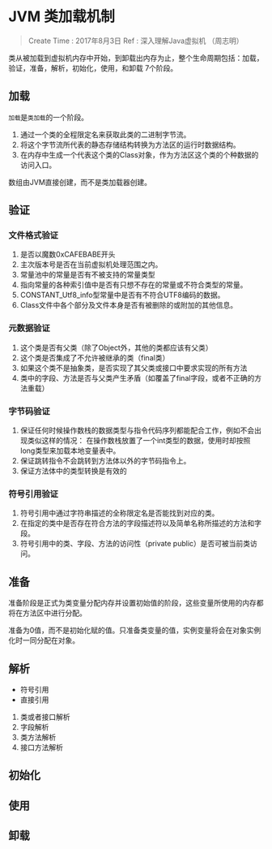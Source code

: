 
# JVM 类加载机制

> Create Time : 2017年8月3日  Ref : 深入理解Java虚拟机 （周志明）

类从被加载到虚拟机内存中开始，到卸载出内存为止，整个生命周期包括：加载，验证，准备，解析，初始化，使用，和卸载 7个阶段。

## 加载

`加载`是`类加载`的一个阶段。

1. 通过一个类的全程限定名来获取此类的二进制字节流。
2. 将这个字节流所代表的静态存储结构转换为方法区的运行时数据结构。
3. 在内存中生成一个代表这个类的Class对象，作为方法区这个类的个种数据的访问入口。

数组由JVM直接创建，而不是类加载器创建。

## 验证

### 文件格式验证

1. 是否以魔数0xCAFEBABE开头
2. 主次版本号是否在当前虚拟机处理范围之内。
3. 常量池中的常量是否有不被支持的常量类型
4. 指向常量的各种索引值中是否有只想不存在的常量或不符合类型的常量。
5. CONSTANT_Utf8_info型常量中是否有不符合UTF8编码的数据。
6. Class文件中各个部分及文件本身是否有被删除的或附加的其他信息。


### 元数据验证

1. 这个类是否有父类（除了Object外，其他的类都应该有父类）
2. 这个类是否集成了不允许被继承的类（final类）
3. 如果这个类不是抽象类，是否实现了其父类或接口中要求实现的所有方法
4. 类中的字段、方法是否与父类产生矛盾（如覆盖了final字段，或者不正确的方法重载）


### 字节码验证

1. 保证任何时候操作数栈的数据类型与指令代码序列都能配合工作，例如不会出现类似这样的情况： 在操作数栈放置了一个int类型的数据，使用时却按照long类型来加载本地变量表中。
2. 保证跳转指令不会跳转到方法体以外的字节码指令上。
3. 保证方法体中的类型转换是有效的

### 符号引用验证

1. 符号引用中通过字符串描述的全称限定名是否能找到对应的类。
2. 在指定的类中是否存在符合方法的字段描述符以及简单名称所描述的方法和字段。
3. 符号引用中的类、字段、方法的访问性（private public）是否可被当前类访问。

## 准备

准备阶段是正式为类变量分配内存并设置初始值的阶段，这些变量所使用的内存都将在方法区中进行分配。

准备为0值，而不是初始化赋的值。只准备类变量的值，实例变量将会在对象实例化时一同分配在对象。

## 解析

* 符号引用
* 直接引用

1. 类或者接口解析
2. 字段解析
3. 类方法解析
4. 接口方法解析

## 初始化

<cinit>

<init>

## 使用

## 卸载


